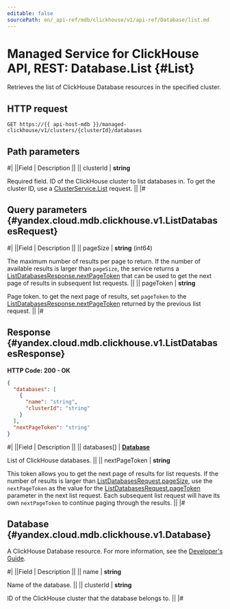 ```yaml
---
editable: false
sourcePath: en/_api-ref/mdb/clickhouse/v1/api-ref/Database/list.md
---
```


# Managed Service for ClickHouse API, REST: Database.List {#List}

Retrieves the list of ClickHouse Database resources in the specified cluster.

## HTTP request

```
GET https://{{ api-host-mdb }}/managed-clickhouse/v1/clusters/{clusterId}/databases
```

## Path parameters

#|
||Field | Description ||
|| clusterId | **string**

Required field. ID of the ClickHouse cluster to list databases in.
To get the cluster ID, use a [ClusterService.List](/docs/managed-clickhouse/api-ref/Cluster/list#List) request. ||
|#

## Query parameters {#yandex.cloud.mdb.clickhouse.v1.ListDatabasesRequest}

#|
||Field | Description ||
|| pageSize | **string** (int64)

The maximum number of results per page to return. If the number of available
results is larger than `pageSize`, the service returns a [ListDatabasesResponse.nextPageToken](#yandex.cloud.mdb.clickhouse.v1.ListDatabasesResponse)
that can be used to get the next page of results in subsequent list requests. ||
|| pageToken | **string**

Page token.  to get the next page of results, set `pageToken` to the [ListDatabasesResponse.nextPageToken](#yandex.cloud.mdb.clickhouse.v1.ListDatabasesResponse)
returned by the previous list request. ||
|#

## Response {#yandex.cloud.mdb.clickhouse.v1.ListDatabasesResponse}

**HTTP Code: 200 - OK**

```json
{
  "databases": [
    {
      "name": "string",
      "clusterId": "string"
    }
  ],
  "nextPageToken": "string"
}
```

#|
||Field | Description ||
|| databases[] | **[Database](#yandex.cloud.mdb.clickhouse.v1.Database)**

List of ClickHouse databases. ||
|| nextPageToken | **string**

This token allows you to get the next page of results for list requests. If the number of results
is larger than [ListDatabasesRequest.pageSize](#yandex.cloud.mdb.clickhouse.v1.ListDatabasesRequest), use the `nextPageToken` as the value
for the [ListDatabasesRequest.pageToken](#yandex.cloud.mdb.clickhouse.v1.ListDatabasesRequest) parameter in the next list request. Each subsequent
list request will have its own `nextPageToken` to continue paging through the results. ||
|#

## Database {#yandex.cloud.mdb.clickhouse.v1.Database}

A ClickHouse Database resource. For more information, see the
[Developer's Guide](/docs/managed-clickhouse/concepts).

#|
||Field | Description ||
|| name | **string**

Name of the database. ||
|| clusterId | **string**

ID of the ClickHouse cluster that the database belongs to. ||
|#